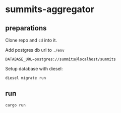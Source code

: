 # summits-aggregator

## preparations

Clone repo and `cd` into it. 

Add postgres db url to `./env`
```
DATABASE_URL=postgres://summits@localhost/summits 
```

Setup database with diesel: 

`diesel migrate run`

## run 
`cargo run`


